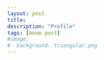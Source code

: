 ```yaml
---
layout: post
title: 
description: "Profile"
tags: [boom post]
#image:
#  background: triangular.png
---
```


